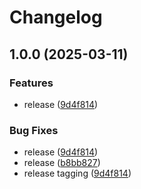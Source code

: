 # Changelog

## 1.0.0 (2025-03-11)


### Features

* release ([9d4f814](https://github.com/kubecloudscaler/kubecloudscaler/commit/9d4f8142295099bbc9a1595ab301fafb23a9001b))


### Bug Fixes

* release ([9d4f814](https://github.com/kubecloudscaler/kubecloudscaler/commit/9d4f8142295099bbc9a1595ab301fafb23a9001b))
* release ([b8bb827](https://github.com/kubecloudscaler/kubecloudscaler/commit/b8bb827e94cb5674ebad4f56eb990699f2743933))
* release tagging ([9d4f814](https://github.com/kubecloudscaler/kubecloudscaler/commit/9d4f8142295099bbc9a1595ab301fafb23a9001b))
